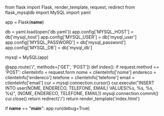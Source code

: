 from flask import Flask, render_template, request, redirect
from flask_mysqldb import MySQL
import yaml

app = Flask(__name__)

db = yaml.load(open('db.yaml'))
app.config['MYSQL_HOST'] = db['mysql_host']
app.config['MYSQL_USER'] = db['mysql_user']
app.config['MYSQL_PASSWORD'] = db['mysql_password']
app.config['MYSQL_DB'] = db['mysql_db']

mysql = MySQL(app)


@app.route('/', methods=['GET', 'POST'])
def index():
    if request.method == 'POST':
        clienteInfo = request.form
        nome = clienteInfo['nome']
        endereco = clienteInfo['endereco']
        telefone = clienteInfo['telefone']
        email = clienteInfo['email']
        cur = mysql.connection.cursor()
        cur.execute("INSERT INTO user(NOME, ENDERECO, TELEFONE, EMAIL) VALUES(%s, %s, %s, %s)", (NOME, ENDERECO, TELEFONE, EMAIL))
        mysql.connection.commit()
        cur.close()
        return redirect('/')
    return render_template('index.html')

if __name__ == "__main__":
    app.run(debug=True)
